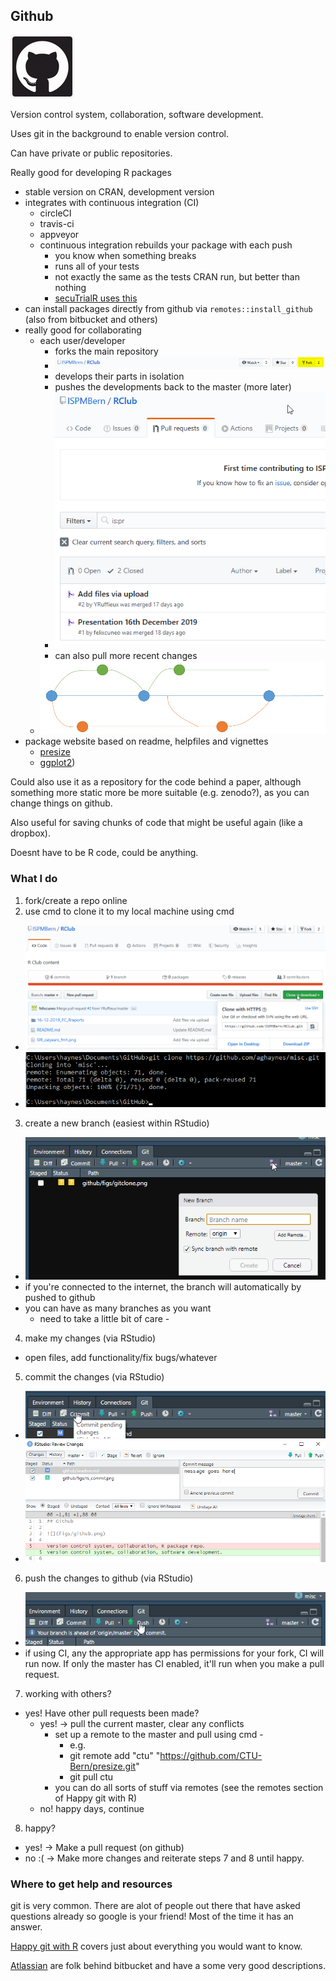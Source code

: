 ## Github

![](figs/github.png)

Version control system, collaboration, software development.

Uses git in the background to enable version control.

Can have private or public repositories.

Really good for developing R packages 

* stable version on CRAN, development version 
* integrates with continuous integration (CI)
  * circleCI
  * travis-ci
  * appveyor
  * continuous integration rebuilds your package with each push
    * you know when something breaks
    * runs all of your tests
    * not exactly the same as the tests CRAN run, but better than nothing
    * [secuTrialR uses this](https://github.com/SwissClinicalTrialOrganisation/secuTrialR/pull/153)
* can install packages directly from github via `remotes::install_github` (also from bitbucket and others)
* really good for collaborating
  * each user/developer
    * forks the main repository
    * ![](figs/gitfork.png)
    * develops their parts in isolation
    * pushes the developments back to the master (more later)
    * ![](figs/gitpr.png)
    * can also pull more recent changes
  * ![](figs/gitbranch.png)
* package website based on readme, helpfiles and vignettes 
  * [presize](https://ctu-bern.github.io/presize/) 
  * [ggplot2](https://ggplot2.tidyverse.org/))
  
Could also use it as a repository for the code behind a paper, although something more static more be more suitable (e.g. zenodo?), as you can change things on github.

Also useful for saving chunks of code that might be useful again (like a dropbox). 

Doesnt have to be R code, could be anything.
  
### What I do
1. fork/create a repo online
2. use cmd to clone it to my local machine using cmd
  * ![](figs/gitclone_url.png)
  * ![](figs/gitclone.png)
3. create a new branch (easiest within RStudio)
  * ![](figs/rs_branch.png)
  * if you're connected to the internet, the branch will automatically by pushed to github
  * you can have as many branches as you want
    * need to take a little bit of care - 
4. make my changes (via RStudio)
  * open files, add functionality/fix bugs/whatever
5. commit the changes (via RStudio)
  * ![](figs/rs_commit.png)
  * ![](figs/rs_commit2.png)
6. push the changes to github (via RStudio)
  * ![](figs/rs_push.png)
  * if using CI, any the appropriate app has permissions for your fork, CI will run now. If only the master has CI enabled, it'll run when you make a pull request.
7. working with others?
  * yes! Have other pull requests been made?
    * yes! -> pull the current master, clear any conflicts
      * set up a remote to the master and pull using cmd - 
        * e.g. 
        * git remote add "ctu" "https://github.com/CTU-Bern/presize.git"
        * git pull ctu
      * you can do all sorts of stuff via remotes (see the remotes section of Happy git with R)
    * no! happy days, continue
8. happy?
  * yes! -> Make a pull request (on github)
  * no :( -> Make more changes and reiterate steps 7 and 8 until happy.


### Where to get help and resources
git is very common. There are alot of people out there that have asked questions already so google is your friend! Most of the time it has an answer.

[Happy git with R](https://happygitwithr.com/) covers just about everything you would want to know.

[Atlassian](https://www.atlassian.com/git/tutorials/what-is-git) are folk behind bitbucket and have a some very good descriptions.











